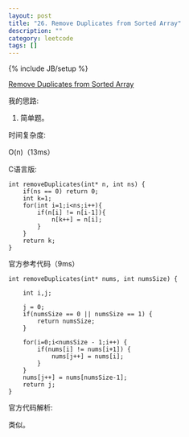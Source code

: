 ```yaml
---
layout: post
title: "26. Remove Duplicates from Sorted Array"
description: ""
category: leetcode
tags: []
---
```

{% include JB/setup %}


[Remove Duplicates from Sorted Array](https://leetcode.com/problems/remove-duplicates-from-sorted-array/)

我的思路:

1. 简单题。

时间复杂度:

O(n)（13ms）

C语言版:
```
int removeDuplicates(int* n, int ns) {
    if(ns == 0) return 0;
    int k=1;
    for(int i=1;i<ns;i++){
        if(n[i] != n[i-1]){
            n[k++] = n[i];
        }
    }
    return k;
}
```

官方参考代码（9ms）
```
int removeDuplicates(int* nums, int numsSize) {
    
    int i,j;
    
    j = 0;
    if(numsSize == 0 || numsSize == 1) {
        return numsSize;
    }
    
    for(i=0;i<numsSize - 1;i++) {
        if(nums[i] != nums[i+1]) {
            nums[j++] = nums[i];
        }
    }
    nums[j++] = nums[numsSize-1];
    return j;
}
```
官方代码解析:

类似。



